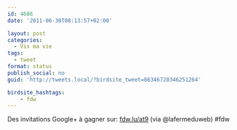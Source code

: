 ```yaml
---
id: 4686
date: '2011-06-30T08:13:57+02:00'

layout: post
categories:
  - Vis ma vie
tags:
  - tweet
format: status
publish_social: no
guid: 'http://tweets.local/?birdsite_tweet=86346720346251264'

birdsite_hashtags:
    - fdw
---
```


Des invitations Google+ à gagner sur: [fdw.lu/at9](http://fdw.lu/at9) (via @lafermeduweb) #fdw